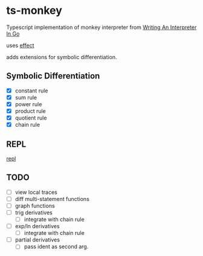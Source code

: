 # ts-monkey

Typescript implementation of monkey interpreter from [Writing An Interpreter In Go](https://interpreterbook.com)

uses [effect](https://effect.website)

adds extensions for symbolic differentiation.

## Symbolic Differentiation 

- [x] constant rule
- [x] sum rule
- [x] power rule
- [x] product rule
- [x] quotient rule
- [x] chain rule

## REPL 

[repl](https://monkey.andres.duarterengifo.com)


## TODO 

- [ ] view local traces 
- [ ] diff multi-statement functions 
- [ ] graph functions 
- [ ] trig derivatives
  - [ ] integrate with chain rule
- [ ] exp/ln derivatives 
  - [ ] integrate with chain rule
- [ ] partial derivatives 
    -  [ ] pass ident as second arg. 